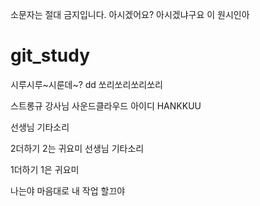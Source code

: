 소문자는 절대 금지입니다. 아시겠어요?
아시겠냐구요 이 원시인아

# git_study

시루시루~시룬데~?
dd
쏘리쏘리쏘리쏘리

스트롱규 강사님
사운드클라우드 아이디
HANKKUU


선생님 기타소리


2더하기 2는 귀요미
선생님 기타소리

1더하기 1은 귀요미

나는야 마음대로 내 작업 할끄야
